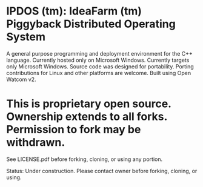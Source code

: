 # IPDOS (tm): IdeaFarm (tm) Piggyback Distributed Operating System
 A general purpose programming and deployment environment for the C++ language.
 Currently hosted only on Microsoft Windows.
 Currently targets only Microsoft Windows.
 Source code was designed for portability.
 Porting contributions for Linux and other platforms are welcome.
 Built using Open Watcom v2.

# This is proprietary open source.  Ownership extends to all forks.  Permission to fork may be withdrawn.
 See LICENSE.pdf before forking, cloning, or using any portion.

Status:  Under construction.  Please contact owner before forking, cloning, or using.

